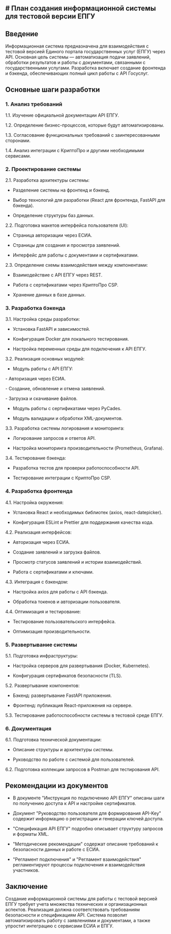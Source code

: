 ## # План создания информационной системы для тестовой версии ЕПГУ

## Введение

Информационная система предназначена для взаимодействия с тестовой версией Единого портала государственных услуг (ЕПГУ) через API. Основная цель системы — автоматизация подачи заявлений, обработки результатов и работы с документами, связанными с государственными услугами. Разработка включает создание фронтенда и бэкенда, обеспечивающих полный цикл работы с API Госуслуг.

## Основные шаги разработки

### 1. Анализ требований

1.1. Изучение официальной документации API ЕПГУ.

1.2. Определение бизнес-процессов, которые будут автоматизированы.

1.3. Согласование функциональных требований с заинтересованными сторонами.

1.4. Анализ интеграции с КриптоПро и другими необходимыми сервисами.

### 2. Проектирование системы

2.1. Разработка архитектуры системы:

- Разделение системы на фронтенд и бэкенд.

- Выбор технологий для разработки (React для фронтенда, FastAPI для бэкенда).

- Определение структуры баз данных.

2.2. Подготовка макетов интерфейса пользователя (UI):

- Страница авторизации через ЕСИА.

- Страницы для создания и просмотра заявлений.

- Интерфейс для работы с документами и сертификатами.

2.3. Определение схемы взаимодействия между компонентами:

- Взаимодействие с API ЕПГУ через REST.

- Работа с сертификатами через КриптоПро CSP.

- Хранение данных в базе данных.

### 3. Разработка бэкенда

3.1. Настройка среды разработки:

- Установка FastAPI и зависимостей.

- Конфигурация Docker для локального тестирования.

- Настройка переменных среды для подключения к API ЕПГУ.

3.2. Реализация основных модулей:

- Модуль работы с API ЕПГУ:

&#x20; - Авторизация через ЕСИА.

&#x20; - Создание, обновление и отмена заявлений.

&#x20; - Загрузка и скачивание файлов.

- Модуль работы с сертификатами через PyCades.

- Модуль валидации и обработки XML-документов.

3.3. Разработка системы логирования и мониторинга:

- Логирование запросов и ответов API.

- Настройка мониторинга производительности (Prometheus, Grafana).

3.4. Тестирование бэкенда:

- Разработка тестов для проверки работоспособности API.

- Тестирование интеграции с КриптоПро CSP.

### 4. Разработка фронтенда

4.1. Настройка окружения:

- Установка React и необходимых библиотек (axios, react-datepicker).

- Конфигурация ESLint и Prettier для поддержания качества кода.

4.2. Реализация интерфейсов:

- Авторизация через ЕСИА.

- Создание заявлений и загрузка файлов.

- Просмотр статусов заявлений и истории взаимодействий.

- Работа с сертификатами и ключами.

4.3. Интеграция с бэкендом:

- Настройка axios для работы с API бэкенда.

- Обработка токенов и авторизации пользователя.

4.4. Оптимизация и тестирование:

- Тестирование пользовательского интерфейса.

- Оптимизация производительности.

### 5. Развертывание системы

5.1. Подготовка инфраструктуры:

- Настройка серверов для развертывания (Docker, Kubernetes).

- Конфигурация сертификатов безопасности (TLS).

5.2. Развертывание компонентов:

- Бэкенд: развертывание FastAPI приложения.

- Фронтенд: публикация React-приложения на сервере.

5.3. Тестирование работоспособности системы в тестовой среде ЕПГУ.

### 6. Документация

6.1. Подготовка технической документации:

- Описание структуры и архитектуры системы.

- Руководство по работе с системой для пользователей.

6.2. Подготовка коллекции запросов в Postman для тестирования API.

## Рекомендации из документов

- В документе "Инструкция по подключению API ЕПГУ" описаны шаги по получению доступа к API и настройке сертификатов.

- Документ "Руководство пользователя для формирования API-Key" содержит информацию о регистрации и генерации ключей доступа.

- "Спецификация API ЕПГУ" подробно описывает структуру запросов и форматы XML.

- "Методические рекомендации" содержат описание требований к безопасности данных и работе с ЕСИА.

- "Регламент подключения" и "Регламент взаимодействия" регламентируют процессы подключения и взаимодействия участников.

## Заключение

Создание информационной системы для работы с тестовой версией ЕПГУ требует учета множества технических и организационных аспектов. Реализация должна соответствовать требованиям безопасности и спецификациям API. Система позволит автоматизировать работу с заявлениями и документами, а также упростит интеграцию с сервисами ЕСИА и ЕПГУ.
